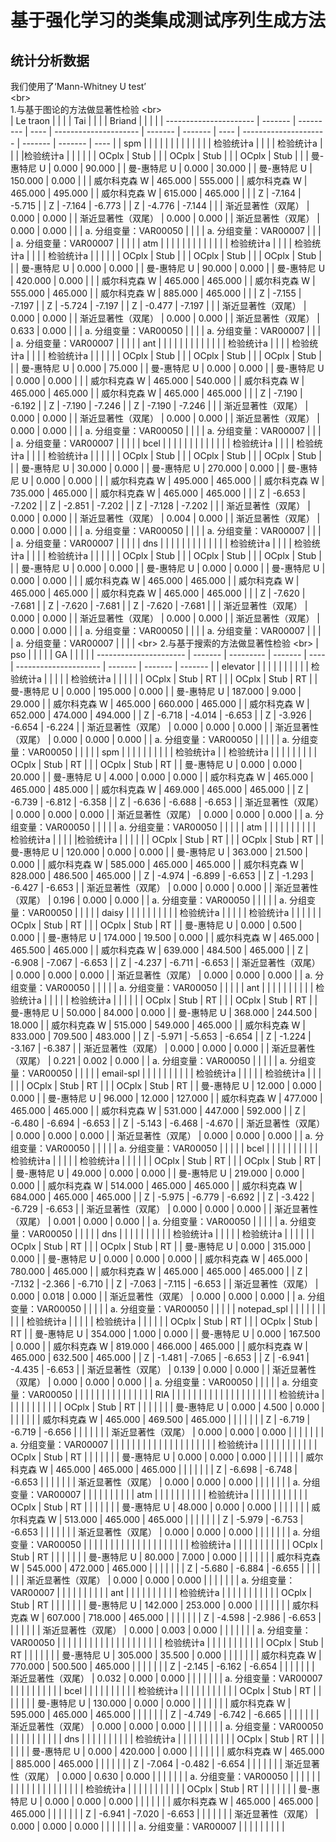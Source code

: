基于强化学习的类集成测试序列生成方法
====  
统计分析数据  
------- 
我们使用了‘Mann-Whitney U test’  
\<br>  
1.与基于图论的方法做显著性检验
\<br>    
| Le traon               |         |           |      | Tai                   |         |         |      |  Briand                       |         |         |      |
| ---------------------- | ------- | --------- | ---- | --------------------- | ------- | ------- | ---- | --------------------- | ------- | ------- | ---- |
| spm                    |         |           |      |                       |         |         |      |                       |         |         |      |
| 检验统计a              |         |            |      | 检验统计a             |         |         |      |检验统计a               |         |         |      |
|                        | OCplx   | Stub      |      |                       | OCplx   | Stub    |      |                       | OCplx   | Stub    |      |
| 曼-惠特尼 U            | 0.000   | 90.000    |      | 曼-惠特尼 U           | 0.000   | 30.000  |      | 曼-惠特尼 U           | 150.000 | 0.000   |      |
| 威尔科克森 W           | 465.000 | 555.000   |      | 威尔科克森 W          | 465.000 | 495.000 |      | 威尔科克森 W          | 615.000 | 465.000 |      |
| Z                      | -7.164  | -5.715    |      | Z                     | -7.164  | -6.773  |      | Z                     | -4.776  | -7.144  |      |
| 渐近显著性（双尾）     | 0.000   | 0.000     |      | 渐近显著性（双尾）    | 0.000   | 0.000   |      | 渐近显著性（双尾）    | 0.000   | 0.000   |      |
| a.  分组变量：VAR00050 |         |           |      | a. 分组变量：VAR00007 |         |         |      | a. 分组变量：VAR00007 |         |         |      |
| atm                    |         |           |      |                       |         |         |      |                       |         |         |      |
| 检验统计a              |         |             |      | 检验统计a             |         |         |      | 检验统计a            |         |         |      |
|                        | OCplx   | Stub      |      |                       | OCplx   | Stub    |      |                       | OCplx   | Stub    |      |
| 曼-惠特尼 U            | 0.000   | 0.000     |      | 曼-惠特尼 U           | 90.000  | 0.000   |      | 曼-惠特尼 U           | 420.000 | 0.000   |      |
| 威尔科克森 W           | 465.000 | 465.000   |      | 威尔科克森 W          | 555.000 | 465.000 |      | 威尔科克森 W          | 885.000 | 465.000 |      |
| Z                      | -7.155  | -7.197    |      | Z                     | -5.724  | -7.197  |      | Z                     | -0.477  | -7.197  |      |
| 渐近显著性（双尾）     | 0.000   | 0.000     |      | 渐近显著性（双尾）    | 0.000   | 0.000   |      | 渐近显著性（双尾）    | 0.633   | 0.000   |      |
| a.  分组变量：VAR00050 |         |           |      | a. 分组变量：VAR00007 |         |         |      | a. 分组变量：VAR00007 |         |         |      |
| ant                    |         |           |      |                       |         |         |      |                       |         |         |      |
| 检验统计a              |         |            |      | 检验统计a             |         |         |      | 检验统计a             |         |         |      |
|                        | OCplx   | Stub      |      |                       | OCplx   | Stub    |      |                       | OCplx   | Stub    |      |
| 曼-惠特尼 U            | 0.000   | 75.000    |      | 曼-惠特尼 U           | 0.000   | 0.000   |      | 曼-惠特尼 U           | 0.000   | 0.000   |      |
| 威尔科克森 W           | 465.000 | 540.000   |      | 威尔科克森 W          | 465.000 | 465.000 |      | 威尔科克森 W          | 465.000 | 465.000 |      |
| Z                      | -7.190  | -6.192    |      | Z                     | -7.190  | -7.246  |      | Z                     | -7.190  | -7.246  |      |
| 渐近显著性（双尾）     | 0.000   | 0.000     |      | 渐近显著性（双尾）    | 0.000   | 0.000   |      | 渐近显著性（双尾）    | 0.000   | 0.000   |      |
| a.  分组变量：VAR00050 |         |           |      | a. 分组变量：VAR00007 |         |         |      | a. 分组变量：VAR00007 |         |         |      |
| bcel                   |         |           |      |                       |         |         |      |                       |         |         |      |
| 检验统计a              |         |            |      | 检验统计a             |         |         |      |   检验统计a             |         |         |      |
|                        | OCplx   | Stub      |      |                       | OCplx   | Stub    |      |                       | OCplx   | Stub    |      |
| 曼-惠特尼 U            | 30.000  | 0.000     |      | 曼-惠特尼 U           | 270.000 | 0.000   |      | 曼-惠特尼 U           | 0.000   | 0.000   |      |
| 威尔科克森 W           | 495.000 | 465.000   |      | 威尔科克森 W          | 735.000 | 465.000 |      | 威尔科克森 W          | 465.000 | 465.000 |      |
| Z                      | -6.653  | -7.202    |      | Z                     | -2.851  | -7.202  |      | Z                     | -7.128  | -7.202  |      |
| 渐近显著性（双尾）     | 0.000   | 0.000     |      | 渐近显著性（双尾）    | 0.004   | 0.000   |      | 渐近显著性（双尾）    | 0.000   | 0.000   |      |
| a.  分组变量：VAR00050 |         |           |      | a. 分组变量：VAR00007 |         |         |      | a. 分组变量：VAR00007 |         |         |      |
| dns                    |         |           |      |                       |         |         |      |                       |         |         |      |
| 检验统计a              |         |              |      | 检验统计a             |         |         |      |  检验统计a          |         |         |      |
|                        | OCplx   | Stub      |      |                       | OCplx   | Stub    |      |                       | OCplx   | Stub    |      |
| 曼-惠特尼 U            | 0.000   | 0.000     |      | 曼-惠特尼 U           | 0.000   | 0.000   |      | 曼-惠特尼 U           | 0.000   | 0.000   |      |
| 威尔科克森 W           | 465.000 | 465.000   |      | 威尔科克森 W          | 465.000 | 465.000 |      | 威尔科克森 W          | 465.000 | 465.000 |      |
| Z                      | -7.620  | -7.681    |      | Z                     | -7.620  | -7.681  |      | Z                     | -7.620  | -7.681  |      |
| 渐近显著性（双尾）     | 0.000   | 0.000     |      | 渐近显著性（双尾）    | 0.000   | 0.000   |      | 渐近显著性（双尾）    | 0.000   | 0.000   |      |
| a.  分组变量：VAR00050 |         |           |      | a. 分组变量：VAR00007 |         |         |      | a. 分组变量：VAR00007 |         |         |      |
\<br> 
2.与基于搜索的方法做显著性检验
\<br> 
| pso                    |         |         |         |      | GA                      |         |         |         |
| ---------------------- | ------- | --------- | ------- | ---- | --------------------- | ------- | ------- | ------- |
| elevator               |         |           |         |      |                       |         |         |         |
| 检验统计a              |         |           |         |      | 检验统计a                      |         |         |         |
|                        | OCplx   | Stub      | RT      |      |                       | OCplx   | Stub    | RT      |
| 曼-惠特尼 U            | 0.000   | 195.000   | 0.000   |      | 曼-惠特尼 U           | 187.000 | 9.000   | 29.000  |
| 威尔科克森 W           | 465.000 | 660.000   | 465.000 |      | 威尔科克森 W          | 652.000 | 474.000 | 494.000 |
| Z                      | -6.718  | -4.014    | -6.653  |      | Z                     | -3.926  | -6.654  | -6.224  |
| 渐近显著性（双尾）     | 0.000   | 0.000     | 0.000   |      | 渐近显著性（双尾）    | 0.000   | 0.000   | 0.000   |
| a.  分组变量：VAR00050 |         |           |         |      | a. 分组变量：VAR00050 |         |         |         |
| spm                    |         |           |         |      |                       |         |         |         |
| 检验统计a              |         | 检验统计a |         |      |                       |         |         |         |
|                        | OCplx   | Stub      | RT      |      |                       | OCplx   | Stub    | RT      |
| 曼-惠特尼 U            | 0.000   | 0.000     | 20.000  |      | 曼-惠特尼 U           | 4.000   | 0.000   | 0.000   |
| 威尔科克森 W           | 465.000 | 465.000   | 485.000 |      | 威尔科克森 W          | 469.000 | 465.000 | 465.000 |
| Z                      | -6.739  | -6.812    | -6.358  |      | Z                     | -6.636  | -6.688  | -6.653  |
| 渐近显著性（双尾）     | 0.000   | 0.000     | 0.000   |      | 渐近显著性（双尾）    | 0.000   | 0.000   | 0.000   |
| a.  分组变量：VAR00050 |         |           |         |      | a. 分组变量：VAR00050 |         |         |         |
| atm                    |         |           |         |      |                       |         |         |         |
| 检验统计a              |         |           |         |      |检验统计a                       |         |         |         |
|                        | OCplx   | Stub      | RT      |      |                       | OCplx   | Stub    | RT      |
| 曼-惠特尼 U            | 120.000 | 0.000     | 0.000   |      | 曼-惠特尼 U           | 363.000 | 21.500  | 0.000   |
| 威尔科克森 W           | 585.000 | 465.000   | 465.000 |      | 威尔科克森 W          | 828.000 | 486.500 | 465.000 |
| Z                      | -4.974  | -6.899    | -6.653  |      | Z                     | -1.293  | -6.427  | -6.653  |
| 渐近显著性（双尾）     | 0.000   | 0.000     | 0.000   |      | 渐近显著性（双尾）    | 0.196   | 0.000   | 0.000   |
| a.  分组变量：VAR00050 |         |           |         |      | a. 分组变量：VAR00050 |         |         |         |
| daisy                  |         |           |         |      |                       |         |         |         |
| 检验统计a              |         |           |         |      |  检验统计a                      |         |         |         |
|                        | OCplx   | Stub      | RT      |      |                       | OCplx   | Stub    | RT      |
| 曼-惠特尼 U            | 0.000   | 0.500     | 0.000   |      | 曼-惠特尼 U           | 174.000 | 19.500  | 0.000   |
| 威尔科克森 W           | 465.000 | 465.500   | 465.000 |      | 威尔科克森 W          | 639.000 | 484.500 | 465.000 |
| Z                      | -6.908  | -7.067    | -6.653  |      | Z                     | -4.237  | -6.711  | -6.653  |
| 渐近显著性（双尾）     | 0.000   | 0.000     | 0.000   |      | 渐近显著性（双尾）    | 0.000   | 0.000   | 0.000   |
| a.  分组变量：VAR00050 |         |           |         |      | a. 分组变量：VAR00050 |         |         |         |
| ant                    |         |           |         |      |                       |         |         |         |
| 检验统计a              |         |            |         |      | 检验统计a                      |         |         |         |
|                        | OCplx   | Stub      | RT      |      |                       | OCplx   | Stub    | RT      |
| 曼-惠特尼 U            | 50.000  | 84.000    | 0.000   |      | 曼-惠特尼 U           | 368.000 | 244.500 | 18.000  |
| 威尔科克森 W           | 515.000 | 549.000   | 465.000 |      | 威尔科克森 W          | 833.000 | 709.500 | 483.000 |
| Z                      | -5.971  | -5.653    | -6.654  |      | Z                     | -1.224  | -3.167  | -6.387  |
| 渐近显著性（双尾）     | 0.000   | 0.000     | 0.000   |      | 渐近显著性（双尾）    | 0.221   | 0.002   | 0.000   |
| a.  分组变量：VAR00050 |         |           |         |      | a. 分组变量：VAR00050 |         |         |         |
| email-spl              |         |           |         |      |                       |         |         |         |
| 检验统计a              |         |           |         |      | 检验统计a                      |         |         |         |
|                        | OCplx   | Stub      | RT      |      |                       | OCplx   | Stub    | RT      |
| 曼-惠特尼 U            | 12.000  | 0.000     | 0.000   |      | 曼-惠特尼 U           | 96.000  | 12.000  | 127.000 |
| 威尔科克森 W           | 477.000 | 465.000   | 465.000 |      | 威尔科克森 W          | 531.000 | 447.000 | 592.000 |
| Z                      | -6.480  | -6.694    | -6.653  |      | Z                     | -5.143  | -6.468  | -4.670  |
| 渐近显著性（双尾）     | 0.000   | 0.000     | 0.000   |      | 渐近显著性（双尾）    | 0.000   | 0.000   | 0.000   |
| a.  分组变量：VAR00050 |         |           |         |      | a. 分组变量：VAR00050 |         |         |         |
| bcel                   |         |           |         |      |                       |         |         |         |
| 检验统计a              |         |           |         |      |  检验统计a                      |         |         |         |
|                        | OCplx   | Stub      | RT      |      |                       | OCplx   | Stub    | RT      |
| 曼-惠特尼 U            | 49.000  | 0.000     | 0.000   |      | 曼-惠特尼 U           | 219.000 | 0.000   | 0.000   |
| 威尔科克森 W           | 514.000 | 465.000   | 465.000 |      | 威尔科克森 W          | 684.000 | 465.000 | 465.000 |
| Z                      | -5.975  | -6.779    | -6.692  |      | Z                     | -3.422  | -6.729  | -6.653  |
| 渐近显著性（双尾）     | 0.000   | 0.000     | 0.000   |      | 渐近显著性（双尾）    | 0.001   | 0.000   | 0.000   |
| a.  分组变量：VAR00050 |         |           |         |      | a. 分组变量：VAR00050 |         |         |         |
| dns                    |         |           |         |      |                       |         |         |         |
| 检验统计a              |         |           |         |      | 检验统计a                      |         |         |         |
|                        | OCplx   | Stub      | RT      |      |                       | OCplx   | Stub    | RT      |
| 曼-惠特尼 U            | 0.000   | 315.000   | 0.000   |      | 曼-惠特尼 U           | 0.000   | 0.000   | 0.000   |
| 威尔科克森 W           | 465.000 | 780.000   | 465.000 |      | 威尔科克森 W          | 465.000 | 465.000 | 465.000 |
| Z                      | -7.132  | -2.366    | -6.710  |      | Z                     | -7.063  | -7.115  | -6.653  |
| 渐近显著性（双尾）     | 0.000   | 0.018     | 0.000   |      | 渐近显著性（双尾）    | 0.000   | 0.000   | 0.000   |
| a.  分组变量：VAR00050 |         |           |         |      | a. 分组变量：VAR00050 |         |         |         |
| notepad_spl            |         |           |         |      |                       |         |         |         |
| 检验统计a              |         |            |         |      |  检验统计a                     |         |         |         |
|                        | OCplx   | Stub      | RT      |      |                       | OCplx   | Stub    | RT      |
| 曼-惠特尼 U            | 354.000 | 1.000     | 0.000   |      | 曼-惠特尼 U           | 0.000   | 167.500 | 0.000   |
| 威尔科克森 W           | 819.000 | 466.000   | 465.000 |      | 威尔科克森 W          | 465.000 | 632.500 | 465.000 |
| Z                      | -1.481  | -7.065    | -6.653  |      | Z                     | -6.941  | -4.435  | -6.653  |
| 渐近显著性（双尾）     | 0.139   | 0.000     | 0.000   |      | 渐近显著性（双尾）    | 0.000   | 0.000   | 0.000   |
| a.  分组变量：VAR00050 |         |           |         |      | a. 分组变量：VAR00050 |         |         |         |
|                        |         |           |         |      |                       |         |         |         |
| RIA                    |         |           |         |      |                       |         |         |         |
|                        |         |           |         |      |                       |         |         |         |
| 检验统计a              |         |           |         |      |                       |         |         |         |
|                        | OCplx   | Stub      | RT      |      |                       |         |         |         |
| 曼-惠特尼 U            | 0.000   | 4.500     | 0.000   |      |                       |         |         |         |
| 威尔科克森 W           | 465.000 | 469.500   | 465.000 |      |                       |         |         |         |
| Z                      | -6.719  | -6.719    | -6.656  |      |                       |         |         |         |
| 渐近显著性（双尾）     | 0.000   | 0.000     | 0.000   |      |                       |         |         |         |
| a.  分组变量：VAR00007 |         |           |         |      |                       |         |         |         |
|                        |         |           |         |      |                       |         |         |         |
| 检验统计a              |         |           |         |      |                       |         |         |         |
|                        | OCplx   | Stub      | RT      |      |                       |         |         |         |
| 曼-惠特尼 U            | 0.000   | 0.000     | 0.000   |      |                       |         |         |         |
| 威尔科克森 W           | 465.000 | 465.000   | 465.000 |      |                       |         |         |         |
| Z                      | -6.698  | -6.748    | -6.653  |      |                       |         |         |         |
| 渐近显著性（双尾）     | 0.000   | 0.000     | 0.000   |      |                       |         |         |         |
| a.  分组变量：VAR00007 |         |           |         |      |                       |         |         |         |
| atm                    |         |           |         |      |                       |         |         |         |
| 检验统计a              |         |           |         |      |                       |         |         |         |
|                        | OCplx   | Stub      | RT      |      |                       |         |         |         |
| 曼-惠特尼 U            | 48.000  | 0.000     | 0.000   |      |                       |         |         |         |
| 威尔科克森 W           | 513.000 | 465.000   | 465.000 |      |                       |         |         |         |
| Z                      | -5.979  | -6.753    | -6.653  |      |                       |         |         |         |
| 渐近显著性（双尾）     | 0.000   | 0.000     | 0.000   |      |                       |         |         |         |
| a.  分组变量：VAR00050 |         |           |         |      |                       |         |         |         |
|                        |         |           |         |      |                       |         |         |         |
| 检验统计a              |         |           |         |      |                       |         |         |         |
|                        | OCplx   | Stub      | RT      |      |                       |         |         |         |
| 曼-惠特尼 U            | 80.000  | 7.000     | 0.000   |      |                       |         |         |         |
| 威尔科克森 W           | 545.000 | 472.000   | 465.000 |      |                       |         |         |         |
| Z                      | -5.680  | -6.884    | -6.655  |      |                       |         |         |         |
| 渐近显著性（双尾）     | 0.000   | 0.000     | 0.000   |      |                       |         |         |         |
| a.  分组变量：VAR00007 |         |           |         |      |                       |         |         |         |
| ant                    |         |           |         |      |                       |         |         |         |
| 检验统计a              |         |           |         |      |                       |         |         |         |
|                        | OCplx   | Stub      | RT      |      |                       |         |         |         |
| 曼-惠特尼 U            | 142.000 | 253.000   | 0.000   |      |                       |         |         |         |
| 威尔科克森 W           | 607.000 | 718.000   | 465.000 |      |                       |         |         |         |
| Z                      | -4.598  | -2.986    | -6.653  |      |                       |         |         |         |
| 渐近显著性（双尾）     | 0.000   | 0.003     | 0.000   |      |                       |         |         |         |
| a.  分组变量：VAR00050 |         |           |         |      |                       |         |         |         |
|                        |         |           |         |      |                       |         |         |         |
| 检验统计a              |         |           |         |      |                       |         |         |         |
|                        | OCplx   | Stub      | RT      |      |                       |         |         |         |
| 曼-惠特尼 U            | 305.000 | 35.500    | 0.000   |      |                       |         |         |         |
| 威尔科克森 W           | 770.000 | 500.500   | 465.000 |      |                       |         |         |         |
| Z                      | -2.145  | -6.162    | -6.654  |      |                       |         |         |         |
| 渐近显著性（双尾）     | 0.032   | 0.000     | 0.000   |      |                       |         |         |         |
| a.  分组变量：VAR00007 |         |           |         |      |                       |         |         |         |
| bcel                   |         |           |         |      |                       |         |         |         |
| 检验统计a              |         |           |         |      |                       |         |         |         |
|                        | OCplx   | Stub      | RT      |      |                       |         |         |         |
| 曼-惠特尼 U            | 130.000 | 0.000     | 0.000   |      |                       |         |         |         |
| 威尔科克森 W           | 595.000 | 465.000   | 465.000 |      |                       |         |         |         |
| Z                      | -4.749  | -6.742    | -6.665  |      |                       |         |         |         |
| 渐近显著性（双尾）     | 0.000   | 0.000     | 0.000   |      |                       |         |         |         |
| a.  分组变量：VAR00050 |         |           |         |      |                       |         |         |         |
| dns                    |         |           |         |      |                       |         |         |         |
| 检验统计a              |         |           |         |      |                       |         |         |         |
|                        | OCplx   | Stub      | RT      |      |                       |         |         |         |
| 曼-惠特尼 U            | 0.000   | 420.000   | 0.000   |      |                       |         |         |         |
| 威尔科克森 W           | 465.000 | 885.000   | 465.000 |      |                       |         |         |         |
| Z                      | -7.064  | -0.482    | -6.654  |      |                       |         |         |         |
| 渐近显著性（双尾）     | 0.000   | 0.630     | 0.000   |      |                       |         |         |         |
| a.  分组变量：VAR00050 |         |           |         |      |                       |         |         |         |
|                        |         |           |         |      |                       |         |         |         |
| 检验统计a              |         |           |         |      |                       |         |         |         |
|                        | OCplx   | Stub      | RT      |      |                       |         |         |         |
| 曼-惠特尼 U            | 0.000   | 0.000     | 0.000   |      |                       |         |         |         |
| 威尔科克森 W           | 465.000 | 465.000   | 465.000 |      |                       |         |         |         |
| Z                      | -6.941  | -7.020    | -6.653  |      |                       |         |         |         |
| 渐近显著性（双尾）     | 0.000   | 0.000     | 0.000   |      |                       |         |         |         |
| a.  分组变量：VAR00007 |         |           |         |      |                       |         |         |         |
